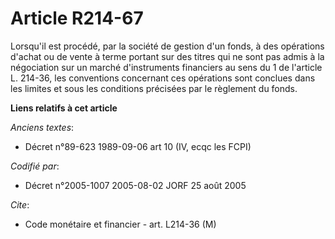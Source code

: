 # Article R214-67

Lorsqu'il est procédé, par la société de gestion d'un fonds, à des opérations d'achat ou de vente à terme portant sur des
titres qui ne sont pas admis à la négociation sur un marché d'instruments financiers au sens du 1 de l'article L. 214-36, les
conventions concernant ces opérations sont conclues dans les limites et sous les conditions précisées par le règlement du
fonds.

**Liens relatifs à cet article**

_Anciens textes_:

  - Décret n°89-623 1989-09-06 art 10 (IV, ecqc les FCPI)

_Codifié par_:

  - Décret n°2005-1007 2005-08-02 JORF 25 août 2005

_Cite_:

  - Code monétaire et financier - art. L214-36 (M)
